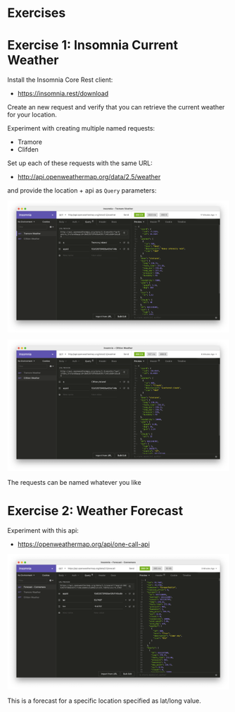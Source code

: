 # Exercises

# Exercise 1: Insomnia Current Weather

Install the Insomnia Core Rest client:

- <https://insomnia.rest/download>

Create an new request and verify that you can retrieve the current weather for your location.

Experiment with creating multiple named requests:

- Tramore
- Clifden

Set up each of these requests with the same URL:

- http://api.openweathermap.org/data/2.5/weather

and provide the location + api as `Query` parameters:

![](img/11.png)

![](img/10.png)

The requests can be named whatever you like

# Exercise 2: Weather Forecast

Experiment with this api:

- <https://openweathermap.org/api/one-call-api>

![](img/12.png)

This is a forecast for a specific location specified as lat/long value.
